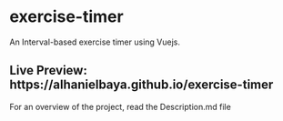 # exercise-timer

An Interval-based exercise timer using Vuejs.

<h2>Live Preview: https://alhanielbaya.github.io/exercise-timer</h2>

<p>For an overview of the project, read the Description.md file</p>

